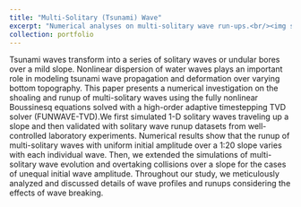 ```yaml
---
title: "Multi-Solitary (Tsunami) Wave"
excerpt: "Numerical analyses on multi-solitary wave run-ups.<br/><img src='/images/2024isope_dbl_solitary_wave.gif'>"
collection: portfolio
---
```


Tsunami waves transform into a series of solitary waves or undular bores over a mild slope. Nonlinear dispersion of water waves plays an important role in modeling tsunami wave propagation and deformation over varying bottom topography. This paper presents a numerical investigation on the shoaling and runup of multi-solitary waves using the fully nonlinear Boussinesq equations solved with a high-order adaptive timestepping TVD solver (FUNWAVE-TVD).We first simulated 1-D solitary waves traveling up a slope and then validated with solitary wave runup datasets from well-controlled laboratory experiments. Numerical results show that the runup of multi-solitary waves with uniform initial amplitude over a 1:20 slope varies with each individual wave. Then, we extended the simulations of multi-solitary wave evolution and overtaking collisions over a slope for the cases of unequal initial wave amplitude. Throughout our study, we meticulously analyzed and discussed details of wave profiles and runups considering the effects of wave breaking.
